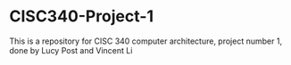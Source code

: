 # CISC340-Project-1
This is a repository for CISC 340 computer architecture, project number 1, done by Lucy Post and Vincent Li
